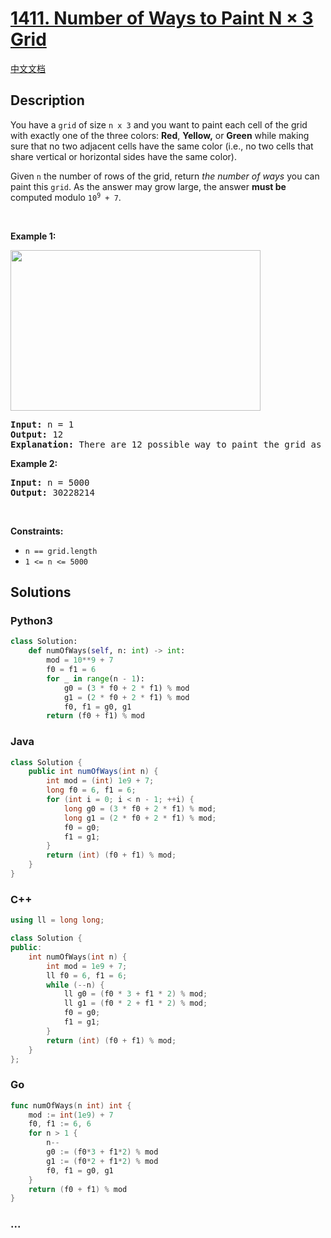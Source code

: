# [1411. Number of Ways to Paint N × 3 Grid](https://leetcode.com/problems/number-of-ways-to-paint-n-3-grid)

[中文文档](/solution/1400-1499/1411.Number%20of%20Ways%20to%20Paint%20N%20%C3%97%203%20Grid/README.md)

## Description

<p>You have a <code>grid</code> of size <code>n x 3</code> and you want to paint each cell of the grid with exactly one of the three colors: <strong>Red</strong>, <strong>Yellow,</strong> or <strong>Green</strong> while making sure that no two adjacent cells have the same color (i.e., no two cells that share vertical or horizontal sides have the same color).</p>

<p>Given <code>n</code> the number of rows of the grid, return <em>the number of ways</em> you can paint this <code>grid</code>. As the answer may grow large, the answer <strong>must be</strong> computed modulo <code>10<sup>9</sup> + 7</code>.</p>

<p>&nbsp;</p>
<p><strong class="example">Example 1:</strong></p>
<img alt="" src="https://fastly.jsdelivr.net/gh/doocs/leetcode@main/solution/1400-1499/1411.Number%20of%20Ways%20to%20Paint%20N%20%C3%97%203%20Grid/images/e1.png" style="width: 400px; height: 257px;" />
<pre>
<strong>Input:</strong> n = 1
<strong>Output:</strong> 12
<strong>Explanation:</strong> There are 12 possible way to paint the grid as shown.
</pre>

<p><strong class="example">Example 2:</strong></p>

<pre>
<strong>Input:</strong> n = 5000
<strong>Output:</strong> 30228214
</pre>

<p>&nbsp;</p>
<p><strong>Constraints:</strong></p>

<ul>
	<li><code>n == grid.length</code></li>
	<li><code>1 &lt;= n &lt;= 5000</code></li>
</ul>

## Solutions

<!-- tabs:start -->

### **Python3**

```python
class Solution:
    def numOfWays(self, n: int) -> int:
        mod = 10**9 + 7
        f0 = f1 = 6
        for _ in range(n - 1):
            g0 = (3 * f0 + 2 * f1) % mod
            g1 = (2 * f0 + 2 * f1) % mod
            f0, f1 = g0, g1
        return (f0 + f1) % mod
```

### **Java**

```java
class Solution {
    public int numOfWays(int n) {
        int mod = (int) 1e9 + 7;
        long f0 = 6, f1 = 6;
        for (int i = 0; i < n - 1; ++i) {
            long g0 = (3 * f0 + 2 * f1) % mod;
            long g1 = (2 * f0 + 2 * f1) % mod;
            f0 = g0;
            f1 = g1;
        }
        return (int) (f0 + f1) % mod;
    }
}
```

### **C++**

```cpp
using ll = long long;

class Solution {
public:
    int numOfWays(int n) {
        int mod = 1e9 + 7;
        ll f0 = 6, f1 = 6;
        while (--n) {
            ll g0 = (f0 * 3 + f1 * 2) % mod;
            ll g1 = (f0 * 2 + f1 * 2) % mod;
            f0 = g0;
            f1 = g1;
        }
        return (int) (f0 + f1) % mod;
    }
};
```

### **Go**

```go
func numOfWays(n int) int {
	mod := int(1e9) + 7
	f0, f1 := 6, 6
	for n > 1 {
		n--
		g0 := (f0*3 + f1*2) % mod
		g1 := (f0*2 + f1*2) % mod
		f0, f1 = g0, g1
	}
	return (f0 + f1) % mod
}
```

### **...**

```

```

<!-- tabs:end -->
